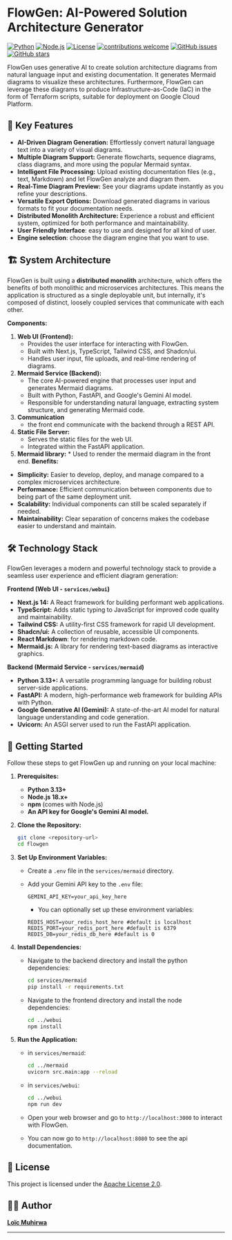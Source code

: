 # FlowGen: AI-Powered Solution Architecture Generator

[![Python](https://img.shields.io/badge/python-3.13+-blue?logo=python)](https://www.python.org/)
[![Node.js](https://img.shields.io/badge/node-18.x-green?logo=node.js)](https://nodejs.org/)
[![License](https://img.shields.io/badge/License-Apache%202.0-orange.svg)](https://opensource.org/licenses/Apache-2.0)
[![contributions welcome](https://img.shields.io/badge/contributions-welcome-brightgreen.svg?style=flat)](https://github.com/justmeloic/flowgen/issues)
[![GitHub issues](https://img.shields.io/github/issues/justmeloic/flowgen)](https://github.com/justmeloic/flowgen/issues)
[![GitHub stars](https://img.shields.io/github/stars/justmeloic/flowgen)](https://github.com/justmeloic/flowgen/stargazers)

FlowGen uses generative AI to create solution architecture diagrams from natural language input and existing documentation. It generates Mermaid diagrams to visualize these architectures. Furthermore, FlowGen can leverage these diagrams to produce Infrastructure-as-Code (IaC) in the form of Terraform scripts, suitable for deployment on Google Cloud Platform.

## 🌟 Key Features

- **AI-Driven Diagram Generation:** Effortlessly convert natural language text into a variety of visual diagrams.
- **Multiple Diagram Support:** Generate flowcharts, sequence diagrams, class diagrams, and more using the popular Mermaid syntax.
- **Intelligent File Processing:** Upload existing documentation files (e.g., text, Markdown) and let FlowGen analyze and diagram them.
- **Real-Time Diagram Preview:** See your diagrams update instantly as you refine your descriptions.
- **Versatile Export Options:** Download generated diagrams in various formats to fit your documentation needs.
- **Distributed Monolith Architecture:** Experience a robust and efficient system, optimized for both performance and maintainability.
- **User Friendly Interface**: easy to use and designed for all kind of user.
- **Engine selection**: choose the diagram engine that you want to use.

## 🏗️ System Architecture

FlowGen is built using a **distributed monolith** architecture, which offers the benefits of both monolithic and microservices architectures. This means the application is structured as a single deployable unit, but internally, it's composed of distinct, loosely coupled services that communicate with each other.

**Components:**

1.  **Web UI (Frontend):**
    - Provides the user interface for interacting with FlowGen.
    - Built with Next.js, TypeScript, Tailwind CSS, and Shadcn/ui.
    - Handles user input, file uploads, and real-time rendering of diagrams.
2.  **Mermaid Service (Backend):**
    - The core AI-powered engine that processes user input and generates Mermaid diagrams.
    - Built with Python, FastAPI, and Google's Gemini AI model.
    - Responsible for understanding natural language, extracting system structure, and generating Mermaid code.
3.  **Communication**
    - the front end communicate with the backend through a REST API.
4.  **Static File Server:**
    - Serves the static files for the web UI.
    - Integrated within the FastAPI application.
5.  **Mermaid library:** \* Used to render the mermaid diagram in the front end.
    **Benefits:**

- **Simplicity:** Easier to develop, deploy, and manage compared to a complex microservices architecture.
- **Performance:** Efficient communication between components due to being part of the same deployment unit.
- **Scalability:** Individual components can still be scaled separately if needed.
- **Maintainability:** Clear separation of concerns makes the codebase easier to understand and maintain.

## 🛠️ Technology Stack

FlowGen leverages a modern and powerful technology stack to provide a seamless user experience and efficient diagram generation:

**Frontend (Web UI - `services/webui`)**

- **Next.js 14:** A React framework for building performant web applications.
- **TypeScript:** Adds static typing to JavaScript for improved code quality and maintainability.
- **Tailwind CSS:** A utility-first CSS framework for rapid UI development.
- **Shadcn/ui:** A collection of reusable, accessible UI components.
- **React Markdown**: for rendering markdown code.
- **Mermaid.js:** A library for rendering text-based diagrams as interactive graphics.

**Backend (Mermaid Service - `services/mermaid`)**

- **Python 3.13+:** A versatile programming language for building robust server-side applications.
- **FastAPI:** A modern, high-performance web framework for building APIs with Python.
- **Google Generative AI (Gemini):** A state-of-the-art AI model for natural language understanding and code generation.
- **Uvicorn:** An ASGI server used to run the FastAPI application.

## 🚀 Getting Started

Follow these steps to get FlowGen up and running on your local machine:

1.  **Prerequisites:**

    - **Python 3.13+**
    - **Node.js 18.x+**
    - **npm** (comes with Node.js)
    - **An API key for Google's Gemini AI model.**

2.  **Clone the Repository:**

    ```bash
    git clone <repository-url>
    cd flowgen
    ```

3.  **Set Up Environment Variables:**

    - Create a `.env` file in the `services/mermaid` directory.
    - Add your Gemini API key to the `.env` file:

      ```
      GEMINI_API_KEY=your_api_key_here
      ```

      - You can optionally set up these environment variables:

      ```
      REDIS_HOST=your_redis_host_here #default is localhost
      REDIS_PORT=your_redis_port_here #default is 6379
      REDIS_DB=your_redis_db_here #default is 0
      ```

4.  **Install Dependencies:**

    - Navigate to the backend directory and install the python dependencies:

      ```bash
      cd services/mermaid
      pip install -r requirements.txt
      ```

    - Navigate to the frontend directory and install the node dependencies:

      ```bash
      cd ../webui
      npm install
      ```

5.  **Run the Application:**

    - in `services/mermaid`:

      ```bash
      cd ../mermaid
      uvicorn src.main:app --reload
      ```

    - in `services/webui`:
      ```bash
      cd ../webui
      npm run dev
      ```
    - Open your web browser and go to `http://localhost:3000` to interact with FlowGen.
    - You can now go to `http://localhost:8080` to see the api documentation.

## 📄 License

This project is licensed under the [Apache License 2.0](https://opensource.org/licenses/Apache-2.0).

## 🧑‍💻 Author

**[Loïc Muhirwa](https://github.com/justmeloic/)**

---
